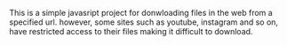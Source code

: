 This is a simple javasript project for donwloading files in the web from a specified url.
however, some sites such as youtube, instagram and so on, have restricted access to their files making it difficult to download.
